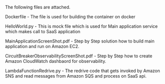 The following files are attached.

Dockerfile - The file is used for building the container on docker

HelloWorld.py - This is mock file which is used for Main application service which makes call to SaaS application

MainApplicationScreenShot.pdf - Step by Step solution how to build main application and run on Amazon EC2.

CircuitBreakerObservabilityScreenShot.pdf - Step by Step how to create Amazon CloudWatch dashbaord for observability.

LambdaFunctionRedrive.py - The redrive code that gets invoked by Amazon SNS and read messages from Amazon SQS and process on SaaS api.

